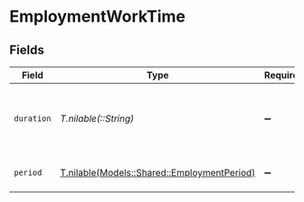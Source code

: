 # EmploymentWorkTime


## Fields

| Field                                                                                  | Type                                                                                   | Required                                                                               | Description                                                                            | Example                                                                                |
| -------------------------------------------------------------------------------------- | -------------------------------------------------------------------------------------- | -------------------------------------------------------------------------------------- | -------------------------------------------------------------------------------------- | -------------------------------------------------------------------------------------- |
| `duration`                                                                             | *T.nilable(::String)*                                                                  | :heavy_minus_sign:                                                                     | The work time duration in ISO 8601 duration format                                     | P0Y0M0DT8H0M0S                                                                         |
| `period`                                                                               | [T.nilable(Models::Shared::EmploymentPeriod)](../../models/shared/employmentperiod.md) | :heavy_minus_sign:                                                                     | The period of the work time                                                            | month                                                                                  |